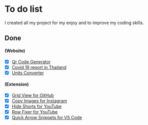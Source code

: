 # To do list

I created all my project for my enjoy and to improve my coding skills.

## Done

#### (Website)

- [x] [Qr Code Generator][S1]
- [x] [Covid 19 report in Thailand][S2]
- [x] [Units Converter][S3]

[S1]: https://github.com/sapondanaisriwan/qr-code-generator-site
[S2]: https://github.com/sapondanaisriwan/covid-19-tracker-thailand
[S3]: https://github.com/sapondanaisriwan/px-to-rem-converter

#### (Extension)

- [x] [Grid View for GitHub][BE1]
- [x] [Copy Images for Instagram][BE2]
- [x] [Hide Shorts for YouTube][BE3]
- [x] [Row Fixer for YouTube][BE4]
- [x] [Quick Arrow Snippets for VS Code][BE5]

[BE1]: https://github.com/sapondanaisriwan/github-grid-view
[BE2]: https://github.com/sapondanaisriwan/copy-instagram-images
[BE3]: https://github.com/sapondanaisriwan/hide-shorts-for-youtube
[BE4]: https://github.com/sapondanaisriwan/youtube-row-fixer
[BE5]: https://github.com/sapondanaisriwan/quick-arrow-snippets
